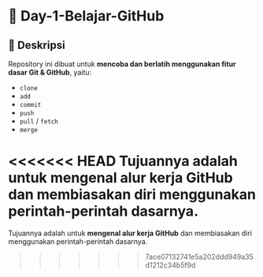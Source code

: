# 📘 Day-1-Belajar-GitHub

## 📝 Deskripsi
Repository ini dibuat untuk **mencoba dan berlatih menggunakan fitur dasar Git & GitHub**, yaitu:

- `clone`
- `add`
- `commit`
- `push`
- `pull` / `fetch`
- `merge`

<<<<<<< HEAD
Tujuannya adalah untuk **mengenal alur kerja GitHub** dan membiasakan diri menggunakan perintah-perintah dasarnya.
=======
Tujuannya adalah untuk **mengenal alur kerja GitHub** dan membiasakan diri menggunakan perintah-perintah dasarnya.
>>>>>>> 7ace07132741e5a202ddd949a35d1212c34b5f9d
